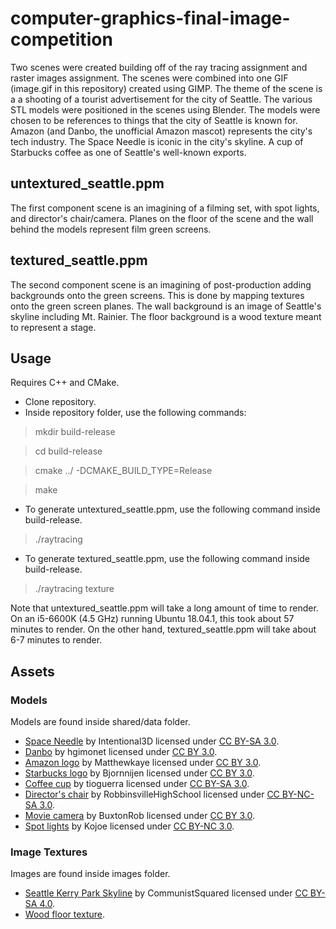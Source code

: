 # computer-graphics-final-image-competition

Two scenes were created building off of the ray tracing assignment and raster images assignment. The scenes were combined into one GIF (image.gif in this repository) created using GIMP. The theme of the scene is a a shooting of a tourist advertisement for the city of Seattle. The various STL models were positioned in the scenes using Blender. The models were chosen to be references to things that the city of Seattle is known for. Amazon (and Danbo, the unofficial Amazon mascot) represents the city's tech industry. The Space Needle is iconic in the city's skyline. A cup of Starbucks coffee as one of Seattle's well-known exports.

## untextured_seattle.ppm
The first component scene is an imagining of a filming set, with spot lights, and director's chair/camera. Planes on the floor of the scene and the wall behind the models represent film green screens.

## textured_seattle.ppm
The second component scene is an imagining of post-production adding backgrounds onto the green screens. This is done by mapping textures onto the green screen planes. The wall background is an image of Seattle's skyline including Mt. Rainier. The floor background is a wood texture meant to represent a stage.

## Usage
Requires C++ and CMake.
* Clone repository.
* Inside repository folder, use the following commands:
> mkdir build-release

> cd build-release

> cmake ../ -DCMAKE_BUILD_TYPE=Release

> make
* To generate untextured_seattle.ppm, use the following command inside build-release.
> ./raytracing
* To generate textured_seattle.ppm, use the following command inside build-release.
> ./raytracing texture

Note that untextured_seattle.ppm will take a long amount of time to render. On an i5-6600K (4.5 GHz) running Ubuntu 18.04.1, this took about 57 minutes to render. On the other hand, textured_seattle.ppm will take about 6-7 minutes to render.

## Assets
### Models
Models are found inside shared/data folder.
 * [Space Needle](https://www.thingiverse.com/thing:567695) by Intentional3D licensed under [CC BY-SA 3.0](https://creativecommons.org/licenses/by-sa/3.0/).
 * [Danbo](https://www.thingiverse.com/thing:113780) by hgimonet licensed under [CC BY 3.0](https://creativecommons.org/licenses/by/3.0/).
 * [Amazon logo](https://www.thingiverse.com/thing:2799407) by Matthewkaye licensed under [CC BY 3.0](https://creativecommons.org/licenses/by/3.0/). 
 * [Starbucks logo](https://www.thingiverse.com/thing:1051867) by Bjornnijen licensed under [CC BY 3.0](https://creativecommons.org/licenses/by/3.0/).
 * [Coffee cup](https://www.thingiverse.com/thing:30740) by tioguerra licensed under [CC BY-SA 3.0](https://creativecommons.org/licenses/by-sa/3.0/).
 * [Director's chair](https://www.thingiverse.com/thing:5696) by RobbinsvilleHighSchool licensed under [CC BY-NC-SA 3.0](https://creativecommons.org/licenses/by-nc-sa/3.0/).
 * [Movie camera](https://www.thingiverse.com/thing:2466485) by BuxtonRob licensed under [CC BY 3.0](https://creativecommons.org/licenses/by/3.0/).
 * [Spot lights](https://www.thingiverse.com/thing:939239) by Kojoe licensed under [CC BY-NC 3.0](https://creativecommons.org/licenses/by-nc/3.0/).

### Image Textures
Images are found inside images folder.
* [Seattle Kerry Park Skyline](https://commons.wikimedia.org/wiki/File:Seattle_Kerry_Park_Skyline.jpg) by CommunistSquared licensed under [CC BY-SA 4.0](https://creativecommons.org/licenses/by-sa/4.0/deed.en).
* [Wood floor texture](https://pixabay.com/en/room-space-empty-interior-ground-3443935/).
